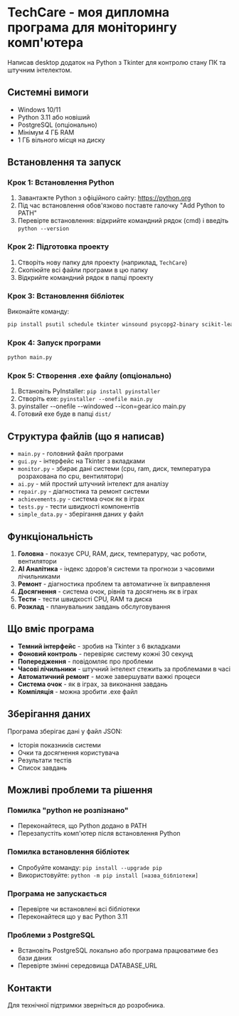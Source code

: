 # TechCare - моя дипломна програма для моніторингу комп'ютера

Написав desktop додаток на Python з Tkinter для контролю стану ПК та штучним інтелектом.

## Системні вимоги
- Windows 10/11
- Python 3.11 або новіший
- PostgreSQL (опціонально)
- Мінімум 4 ГБ RAM
- 1 ГБ вільного місця на диску

## Встановлення та запуск

### Крок 1: Встановлення Python
1. Завантажте Python з офіційного сайту: https://python.org
2. Під час встановлення обов'язково поставте галочку "Add Python to PATH"
3. Перевірте встановлення: відкрийте командний рядок (cmd) і введіть `python --version`

### Крок 2: Підготовка проекту
1. Створіть нову папку для проекту (наприклад, `TechCare`)
2. Скопіюйте всі файли програми в цю папку
3. Відкрийте командний рядок в папці проекту

### Крок 3: Встановлення бібліотек
Виконайте команду:
```bash
pip install psutil schedule tkinter winsound psycopg2-binary scikit-learn numpy
```

### Крок 4: Запуск програми
```bash
python main.py
```

### Крок 5: Створення .exe файлу (опціонально)
1. Встановіть PyInstaller: `pip install pyinstaller`
2. Створіть exe: `pyinstaller --onefile main.py`
3. pyinstaller --onefile --windowed --icon=gear.ico main.py
4. Готовий exe буде в папці `dist/`

## Структура файлів (що я написав)
- `main.py` - головний файл програми
- `gui.py` - інтерфейс на Tkinter з вкладками
- `monitor.py` - збирає дані системи (cpu, ram, диск, температура розрахована по cpu, вентилятори)
- `ai.py` - мій простий штучний інтелект для аналізу
- `repair.py` - діагностика та ремонт системи
- `achievements.py` - система очок як в іграх
- `tests.py` - тести швидкості компонентів
- `simple_data.py` - зберігання даних у файл

## Функціональність
1. **Головна** - показує CPU, RAM, диск, температуру, час роботи, вентилятори
2. **AI Аналітика** - індекс здоров'я системи та прогнози з часовими лічильниками
3. **Ремонт** - діагностика проблем та автоматичне їх виправлення
4. **Досягнення** - система очок, рівнів та досягнень як в іграх
5. **Тести** - тести швидкості CPU, RAM та диска
6. **Розклад** - планувальник завдань обслуговування

## Що вміє програма
- **Темний інтерфейс** - зробив на Tkinter з 6 вкладками
- **Фоновий контроль** - перевіряє систему кожні 30 секунд
- **Попередження** - повідомляє про проблеми
- **Часові лічильники** - штучний інтелект стежить за проблемами в часі
- **Автоматичний ремонт** - може завершувати важкі процеси
- **Система очок** - як в іграх, за виконання завдань
- **Компіляція** - можна зробити .exe файл

## Зберігання даних
Програма зберігає дані у файл JSON:
- Історія показників системи
- Очки та досягнення користувача
- Результати тестів
- Список завдань

## Можливі проблеми та рішення

### Помилка "python не розпізнано"
- Переконайтеся, що Python додано в PATH
- Перезапустіть комп'ютер після встановлення Python

### Помилка встановлення бібліотек
- Спробуйте команду: `pip install --upgrade pip`
- Використовуйте: `python -m pip install [назва_бібліотеки]`

### Програма не запускається
- Перевірте чи встановлені всі бібліотеки
- Переконайтеся що у вас Python 3.11

### Проблеми з PostgreSQL
- Встановіть PostgreSQL локально або програма працюватиме без бази даних
- Перевірте змінні середовища DATABASE_URL

## Контакти
Для технічної підтримки зверніться до розробника.